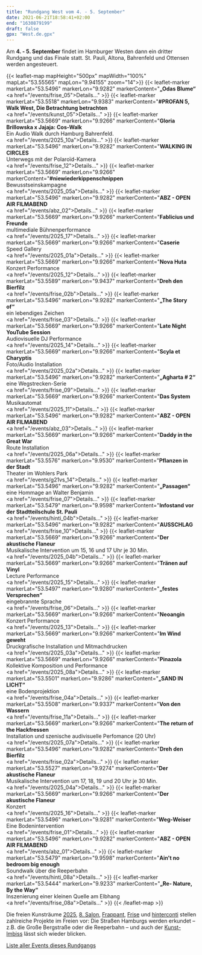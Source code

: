 ```yaml
---
title: "Rundgang West vom 4. - 5. September"
date: 2021-06-21T18:58:41+02:00
end: "1630879199"
draft: false
gpx: "West.de.gpx"
---
```


Am **4. - 5. September** findet im Hamburger Westen dann ein dritter Rundgang und das Finale statt. St. Pauli, Altona, Bahrenfeld und Ottensen werden angesteuert.

{{< leaflet-map mapHeight="500px" mapWidth="100%" mapLat="53.55565" mapLon="9.94155" zoom="14">}}
    {{< leaflet-marker markerLat="53.5496" markerLon="9.9282" markerContent="<b>„Odas Blume“</b><br><a href=\"/events/frise_05\">Details...</a>" >}}
    {{< leaflet-marker markerLat="53.5518" markerLon="9.9383" markerContent="<b>#PROFAN 5, Walk West,  Die Betrachtung betrachten</b><br><a href=\"/events/kunst_05\">Details...</a>" >}}
    {{< leaflet-marker markerLat="53.5669" markerLon="9.9266" markerContent="<b>Gloria Brillowska x Jajaja: Cos-Walk</b><br>Ein Audio Walk durch Hamburg Bahrenfeld.</br><a href=\"/events/2025_10a\">Details...</a>" >}}
    {{< leaflet-marker markerLat="53.5496" markerLon="9.9282" markerContent="<b>WALKING IN CIRCLES</b><br>Unterwegs mit der Polaroïd-Kamera</br><a href=\"/events/frise_12\">Details...</a>" >}}
    {{< leaflet-marker markerLat="53.5669" markerLon="9.9266" markerContent="<b>#niewiederkippenschnippen</b><br>Bewusstseinskampagne</br><a href=\"/events/2025_05a\">Details...</a>" >}}
    {{< leaflet-marker markerLat="53.5496" markerLon="9.9282" markerContent="<b>ABZ - OPEN AIR FILMABEND</b><br><a href=\"/events/abz_02\">Details...</a>" >}}
    {{< leaflet-marker markerLat="53.5669" markerLon="9.9266" markerContent="<b>Fablicius und Freunde</b><br>multimediale Bühnenperformance</br><a href=\"/events/2025_17\">Details...</a>" >}}
    {{< leaflet-marker markerLat="53.5669" markerLon="9.9266" markerContent="<b>Caserie</b><br>Speed Gallery</br><a href=\"/events/2025_01a\">Details...</a>" >}}
    {{< leaflet-marker markerLat="53.5669" markerLon="9.9266" markerContent="<b>Nova Huta</b><br>Konzert Performance</br><a href=\"/events/2025_12\">Details...</a>" >}}
    {{< leaflet-marker markerLat="53.5589" markerLon="9.9437" markerContent="<b>Dreh den Bierfilz</b><br><a href=\"/events/frise_02b\">Details...</a>" >}}
    {{< leaflet-marker markerLat="53.5496" markerLon="9.9282" markerContent="<b>„The Story of“</b><br>ein lebendiges Zeichen</br><a href=\"/events/frise_03\">Details...</a>" >}}
    {{< leaflet-marker markerLat="53.5669" markerLon="9.9266" markerContent="<b>Late Night YouTube Session</b><br>Audiovisuelle DJ Performance</br><a href=\"/events/2025_14\">Details...</a>" >}}
    {{< leaflet-marker markerLat="53.5669" markerLon="9.9266" markerContent="<b>Scyla et Charyptis</b><br>Foto/Audio Installation</br><a href=\"/events/2025_02a\">Details...</a>" >}}
    {{< leaflet-marker markerLat="53.5496" markerLon="9.9282" markerContent="<b>„Agharta # 2“</b><br>eine Wegstrecken-Serie</br><a href=\"/events/frise_09\">Details...</a>" >}}
    {{< leaflet-marker markerLat="53.5669" markerLon="9.9266" markerContent="<b>Das System</b><br>Musikautomat</br><a href=\"/events/2025_11\">Details...</a>" >}}
    {{< leaflet-marker markerLat="53.5496" markerLon="9.9282" markerContent="<b>ABZ - OPEN AIR FILMABEND</b><br><a href=\"/events/abz_03\">Details...</a>" >}}
    {{< leaflet-marker markerLat="53.5669" markerLon="9.9266" markerContent="<b>Daddy in the Great War</b><br>Route Installation</br><a href=\"/events/2025_06a\">Details...</a>" >}}
    {{< leaflet-marker markerLat="53.5576" markerLon="9.9530" markerContent="<b>Pflanzen in der Stadt</b><br>Theater im Wohlers Park</br><a href=\"/events/g21vs_14\">Details...</a>" >}}
    {{< leaflet-marker markerLat="53.5496" markerLon="9.9282" markerContent="<b>„Passagen“</b><br>eine Hommage an Walter Benjamin</br><a href=\"/events/frise_07\">Details...</a>" >}}
    {{< leaflet-marker markerLat="53.5479" markerLon="9.9598" markerContent="<b>Infostand vor der Stadtteilschule St. Pauli</b><br><a href=\"/events/hinti_04b\">Details...</a>" >}}
    {{< leaflet-marker markerLat="53.5496" markerLon="9.9282" markerContent="<b>AUSSCHLAG</b><br><a href=\"/events/frise_10\">Details...</a>" >}}
    {{< leaflet-marker markerLat="53.5669" markerLon="9.9266" markerContent="<b>Der akustische Flaneur</b><br>Musikalische Intervention um 15, 16 und 17 Uhr je 30 Min.</br><a href=\"/events/2025_04b\">Details...</a>" >}}
    {{< leaflet-marker markerLat="53.5669" markerLon="9.9266" markerContent="<b>Tränen auf Vinyl</b><br>Lecture Performance</br><a href=\"/events/2025_15\">Details...</a>" >}}
    {{< leaflet-marker markerLat="53.5497" markerLon="9.9280" markerContent="<b>„festes Versprechen“</b><br>eingebrannte Sprache</br><a href=\"/events/frise_06\">Details...</a>" >}}
    {{< leaflet-marker markerLat="53.5669" markerLon="9.9266" markerContent="<b>Neoangin</b><br>Konzert Performance</br><a href=\"/events/2025_13\">Details...</a>" >}}
    {{< leaflet-marker markerLat="53.5669" markerLon="9.9266" markerContent="<b>Im Wind geweht</b><br>Druckgrafische Installation und Mitmachdrucken</br><a href=\"/events/2025_03a\">Details...</a>" >}}
    {{< leaflet-marker markerLat="53.5669" markerLon="9.9266" markerContent="<b>Pinazola</b><br>Kollektive Komposition und Performance</br><a href=\"/events/2025_08a\">Details...</a>" >}}
    {{< leaflet-marker markerLat="53.5501" markerLon="9.9286" markerContent="<b>„SAND IN LICHT“</b><br>eine Bodenprojektion</br><a href=\"/events/frise_04a\">Details...</a>" >}}
    {{< leaflet-marker markerLat="53.5508" markerLon="9.9337" markerContent="<b>Von den Wassern</b><br><a href=\"/events/frise_11a\">Details...</a>" >}}
    {{< leaflet-marker markerLat="53.5669" markerLon="9.9266" markerContent="<b>The return of the Hackfressen</b><br>Installation und szenische audivisuelle Perfomance (20 Uhr)</br><a href=\"/events/2025_07a\">Details...</a>" >}}
    {{< leaflet-marker markerLat="53.5496" markerLon="9.9282" markerContent="<b>Dreh den Bierfilz</b><br><a href=\"/events/frise_02a\">Details...</a>" >}}
    {{< leaflet-marker markerLat="53.5527" markerLon="9.9274" markerContent="<b>Der akustische Flaneur</b><br>Musikalische Intervention um 17, 18, 19 und 20 Uhr je 30 Min.</br><a href=\"/events/2025_04a\">Details...</a>" >}}
    {{< leaflet-marker markerLat="53.5669" markerLon="9.9266" markerContent="<b>Der akustische Flaneur</b><br>Konzert</br><a href=\"/events/2025_16\">Details...</a>" >}}
    {{< leaflet-marker markerLat="53.5496" markerLon="9.9281" markerContent="<b>Weg-Weiser</b><br>Eine Bodenintervention</br><a href=\"/events/frise_01\">Details...</a>" >}}
    {{< leaflet-marker markerLat="53.5496" markerLon="9.9282" markerContent="<b>ABZ - OPEN AIR FILMABEND</b><br><a href=\"/events/abz_01\">Details...</a>" >}}
    {{< leaflet-marker markerLat="53.5479" markerLon="9.9598" markerContent="<b>Ain't no bedroom big enough</b><br>Soundwalk über die Reeperbahn</br><a href=\"/events/hinti_08a\">Details...</a>" >}}
    {{< leaflet-marker markerLat="53.5444" markerLon="9.9233" markerContent="<b>„Re- Nature, By the Way“</b><br>Inszenierung einer kleinen Quelle am Elbhang</br><a href=\"/events/frise_08a\">Details...</a>" >}}
{{< /leaflet-map >}}

<!--more-->

Die freien Kunsträume [2025](/places/2025_kunst_kultur/), 
[8. Salon](/places/8._salon/), [Frappant](/places/frappant/), [Frise](/places/k_nstlerhaus_frise/) und [hinterconti](/places/hinterconti/) stellen zahlreiche Projekte im Freien vor: Die Straßen Hamburgs werden erkundet – z.B. die Große Bergstraße oder die Reeperbahn – und auch der 
[Kunst-Imbiss](/places/kunst-imbiss/) lässt sich wieder blicken.

[Liste aller Events dieses Rundgangs](/walks/west/)
